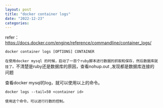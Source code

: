 ```yaml
---
layout: post
title: "docker container logs"
date: "2022-12-23"
categories: 
---
```

<p>refer：<a href="https://docs.docker.com/engine/reference/commandline/container_logs/">https://docs.docker.com/engine/reference/commandline/container_logs/</a></p>

<pre>
<code>docker container logs [OPTIONS] CONTAINER</code></pre>

<p><code>在使用docker mysql 的时候，启动了一百个ruby脚本进行数据的抓取和保存，然后数据库就挂了。</code>不清楚是ruby还是数据库的原因，查看nohup.out ,发现都是数据库连接的问题</p>

<p>查看docker mysql的log，就可以使用以上的命令。</p>

<p><code>docker logs --tail=50 &lt;container id&gt;</code></p>

<p><code>使用这个命令，可以进行行数的控制。</code></p>

